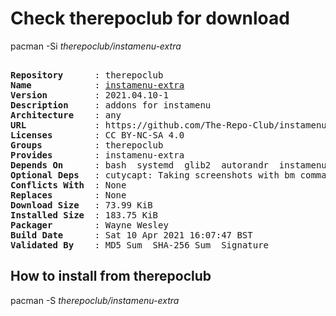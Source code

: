 # Check therepoclub for download

pacman -Si *therepoclub/instamenu-extra*

<div class="highlight"><pre class="highlight"><text>
<b>Repository</b>      : therepoclub
<b>Name</b>            : <a href="../../x86_64/instamenu-extra-2021.04.10-1-any.pkg.tar.zst">instamenu-extra</a>
<b>Version</b>         : 2021.04.10-1
<b>Description</b>     : addons for instamenu
<b>Architecture</b>    : any
<b>URL</b>             : https://github.com/The-Repo-Club/instamenu-extra
<b>Licenses</b>        : CC BY-NC-SA 4.0
<b>Groups</b>          : therepoclub
<b>Provides</b>        : instamenu-extra
<b>Depends On</b>      : bash  systemd  glib2  autorandr  instamenu  instamenu-schemas  python>=3.4  python-gobject
<b>Optional Deps</b>   : cutycapt: Taking screenshots with bm command.
<b>Conflicts With</b>  : None
<b>Replaces</b>        : None
<b>Download Size</b>   : 73.99 KiB
<b>Installed Size</b>  : 183.75 KiB
<b>Packager</b>        : Wayne Wesley <wayne6324@gmail.com>
<b>Build Date</b>      : Sat 10 Apr 2021 16:07:47 BST
<b>Validated By</b>    : MD5 Sum  SHA-256 Sum  Signature
</text></pre></div>

## How to install from therepoclub

pacman -S *therepoclub/instamenu-extra*
